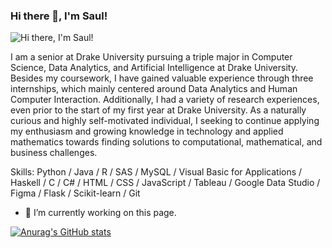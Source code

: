 ### Hi there 👋, I'm Saul!
![Hi there, I'm Saul!](file:///C:/Users/sbvar/Downloads/SaulPhotoDating10.jpeg)

I am a senior at Drake University pursuing a triple major in Computer Science, Data Analytics, and Artificial Intelligence at Drake University. Besides my coursework, I have gained valuable experience through three internships, which mainly centered around Data Analytics and Human Computer Interaction. Additionally, I had a variety of research experiences, even prior to the start of my first year at Drake University. As a naturally curious and highly self-motivated individual, I seeking to continue applying my enthusiasm and growing knowledge in technology and applied mathematics towards finding solutions to computational, mathematical, and business challenges.

Skills: Python / Java / R / SAS / MySQL / Visual Basic for Applications / Haskell / C / C# / HTML / CSS / JavaScript / Tableau / Google Data Studio / Figma / Flask / Scikit-learn / Git

- 🔭 I’m currently working on this page. 

[![Anurag's GitHub stats](https://github-readme-stats.vercel.app/api?username=svarsha4)](https://github.com/anuraghazra/github-readme-stats)
